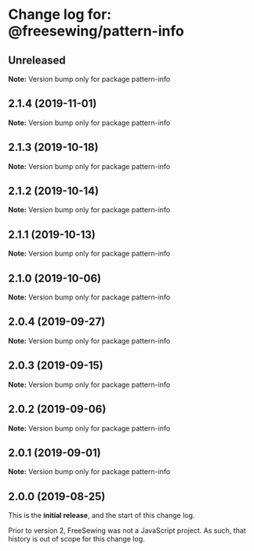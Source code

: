 # Change log for: @freesewing/pattern-info


## Unreleased

**Note:** Version bump only for package pattern-info


## 2.1.4 (2019-11-01)

**Note:** Version bump only for package pattern-info


## 2.1.3 (2019-10-18)

**Note:** Version bump only for package pattern-info


## 2.1.2 (2019-10-14)

**Note:** Version bump only for package pattern-info


## 2.1.1 (2019-10-13)

**Note:** Version bump only for package pattern-info


## 2.1.0 (2019-10-06)

**Note:** Version bump only for package pattern-info


## 2.0.4 (2019-09-27)

**Note:** Version bump only for package pattern-info


## 2.0.3 (2019-09-15)

**Note:** Version bump only for package pattern-info


## 2.0.2 (2019-09-06)

**Note:** Version bump only for package pattern-info


## 2.0.1 (2019-09-01)

**Note:** Version bump only for package pattern-info




## 2.0.0 (2019-08-25)

This is the **initial release**, and the start of this change log.

Prior to version 2, FreeSewing was not a JavaScript project.
As such, that history is out of scope for this change log.
